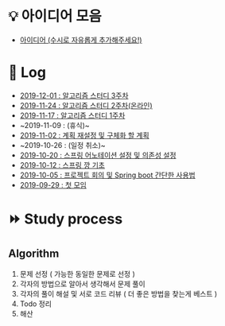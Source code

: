 # :bulb: 아이디어 모음
* [아이디어 (수시로 자유롭게 추가해주세요!)](https://github.com/haneunjung/todo/blob/master/ideas.md)

# :date: Log
* [2019-12-01 : 알고리즘 스터디 3주차][2019-12-01]
* [2019-11-24 : 알고리즘 스터디 2주차(온라인)][2019-11-24]
* [2019-11-17 : 알고리즘 스터디 1주차][2019-11-17]
* ~2019-11-09 : (휴식)~
* [2019-11-02 : 계획 재설정 및 구체화 할 계획][2019-11-02]
* ~2019-10-26 : (일정 취소)~
* [2019-10-20 : 스프링 어노테이션 설정 및 의존성 설정][2019-10-20]
* [2019-10-12 : 스프링 깡 기초][2019-10-12]
* [2019-10-05 : 프로젝트 회의 및 Spring boot 간단한 사용법][2019-10-05]
* [2019-09-29 : 첫 모임][2019-09-29]

# :fast_forward: Study process
## Algorithm
1. 문제 선정 ( 가능한 동일한 문제로 선정 )
2. 각자의 방법으로 알아서 생각해서 문제 풀이
3. 각자의 풀이 해설 및 서로 코드 리뷰 ( 더 좋은 방법을 찾는게 베스트 )
4. Todo 정리
5. 해산

[2019-12-01]:https://github.com/haneunjung/todo/blob/master/log/2019-12-01.md "2019-12-01"
[2019-11-24]:https://github.com/haneunjung/todo/blob/master/log/2019-11-24.md "2019-11-24"
[2019-11-17]:https://github.com/haneunjung/todo/blob/master/log/2019-11-17.md "2019-11-17"
[2019-11-02]:https://github.com/haneunjung/todo/blob/master/log/2019-11-02.md "2019-11-02"
[2019-10-20]:https://github.com/haneunjung/todo/blob/master/log/2019-10-20.md "2019-10-20"
[2019-10-12]:https://github.com/haneunjung/todo/blob/master/log/2019-10-12.md "2019-10-12"
[2019-10-05]:https://github.com/haneunjung/todo/blob/master/log/2019-10-05.md "2019-10-05"
[2019-09-29]:https://github.com/haneunjung/todo/blob/master/log/2019-09-29.md "2019-09-29"
